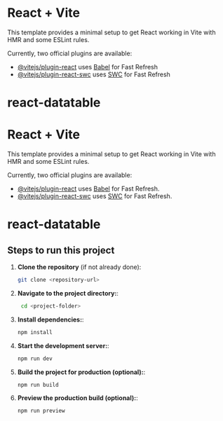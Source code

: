 # React + Vite

This template provides a minimal setup to get React working in Vite with HMR and some ESLint rules.

Currently, two official plugins are available:

- [@vitejs/plugin-react](https://github.com/vitejs/vite-plugin-react/blob/main/packages/plugin-react/README.md) uses [Babel](https://babeljs.io/) for Fast Refresh
- [@vitejs/plugin-react-swc](https://github.com/vitejs/vite-plugin-react-swc) uses [SWC](https://swc.rs/) for Fast Refresh

# react-datatable

# React + Vite

This template provides a minimal setup to get React working in Vite with HMR and some ESLint rules.

Currently, two official plugins are available:

- [@vitejs/plugin-react](https://github.com/vitejs/vite-plugin-react/blob/main/packages/plugin-react/README.md) uses [Babel](https://babeljs.io/) for Fast Refresh.
- [@vitejs/plugin-react-swc](https://github.com/vitejs/vite-plugin-react-swc) uses [SWC](https://swc.rs/) for Fast Refresh.

# react-datatable

## Steps to run this project

1. **Clone the repository** (if not already done):

   ```bash
   git clone <repository-url>

   ```

2. **Navigate to the project directory:**:

   ```bash
    cd <project-folder>

   ```

3. **Install dependencies:**:

   ```bash
   npm install

   ```

4. **Start the development server:**:

   ```bash
   npm run dev

   ```

5. **Build the project for production (optional):**:

   ```bash
   npm run build

   ```

6. **Preview the production build (optional):**:
   ```bash
   npm run preview
   ```
